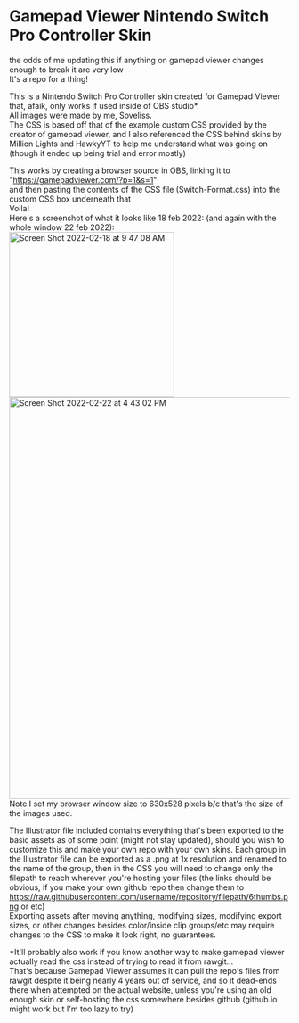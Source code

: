# Gamepad Viewer Nintendo Switch Pro Controller Skin
the odds of me updating this if anything on gamepad viewer changes enough to break it are very low <br/>
It's a repo for a thing!

This is a Nintendo Switch Pro Controller skin created for Gamepad Viewer that, afaik, only works if used inside of OBS studio*. <br/>
All images were made by me, Soveliss. <br/>
The CSS is based off that of the example custom CSS provided by the creator of gamepad viewer, and I also referenced the CSS behind
 skins by Million Lights and HawkyYT to help me understand what was going on (though it ended up being trial and error mostly) <br/>

This works by creating a browser source in OBS, linking it to "https://gamepadviewer.com/?p=1&s=1" <br/>
and then pasting the contents of the CSS file (Switch-Format.css) into the custom CSS box underneath that <br/>
Voila! <br/>
Here's a screenshot of what it looks like 18 feb 2022: (and again with the whole window 22 feb 2022):<br/>
<img width="296" alt="Screen Shot 2022-02-18 at 9 47 08 AM" src="https://user-images.githubusercontent.com/99949632/154735360-39105df9-4cea-4308-9a84-8482951de909.png"> <img width="721" alt="Screen Shot 2022-02-22 at 4 43 02 PM" src="https://user-images.githubusercontent.com/99949632/155244134-a2c90936-07e0-4921-94f5-957d9663ed07.png"> <br/>
Note I set my browser window size to 630x528 pixels b/c that's the size of the images used.

The Illustrator file included contains everything that's been exported to the basic assets as of some point (might not stay updated), should you wish to customize this and make your own repo with your own skins.
Each group in the Illustrator file can be exported as a .png at 1x resolution and renamed to the name of the group, then in the CSS you will need to change only the filepath to reach wherever you're hosting your files (the links should be obvious, if you make your own github repo then change them to https://raw.githubusercontent.com/username/repository/filepath/6thumbs.png or etc) <br/>
Exporting assets after moving anything, modifying sizes, modifying export sizes, or other changes besides color/inside clip groups/etc may require changes to the CSS to make it look right, no guarantees.



*It'll probably also work if you know another way to make gamepad viewer actually read the css instead of trying to read it from rawgit... <br/>
That's because Gamepad Viewer assumes it can pull the repo's files from rawgit despite it being nearly 4 years out of service,
and so it dead-ends there when attempted on the actual website, unless you're using an old enough skin or self-hosting the css somewhere besides github (github.io might work but I'm too lazy to try) <br/>
